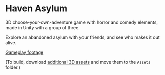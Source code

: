 # Haven Asylum
3D choose-your-own-adventure game with horror and comedy elements, made in Unity with a group of three.

Explore an abandoned asylum with your friends, and see who makes it out alive.

[Gameplay footage](https://www.youtube.com/watch?v=ACW5MMsppqo)

(To build, download [additional 3D assets](https://drive.google.com/file/d/1hdqgCGF1i-squ3CzXPrbQ_47vk7eTA3i/view?usp=share_link) and move them to the `Assets` folder.)
